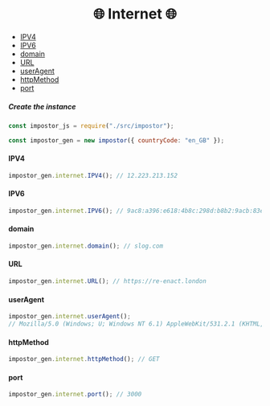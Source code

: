 <h1 align="center">🌐 Internet 🌐</h1>

- [IPV4](#ipv4)
- [IPV6](#ipv6)
- [domain](#domain)
- [URL](#url)
- [userAgent](#useragent)
- [httpMethod](#httpmethod)
- [port](#port)

##### Create the instance

```js
const impostor_js = require("./src/impostor");

const impostor_gen = new impostor({ countryCode: "en_GB" });
```

#### IPV4

```js
impostor_gen.internet.IPV4(); // 12.223.213.152
```

#### IPV6

```js
impostor_gen.internet.IPV6(); // 9ac8:a396:e618:4b8c:298d:b8b2:9acb:83e4
```

#### domain

```js
impostor_gen.internet.domain(); // slog.com
```

#### URL

```js
impostor_gen.internet.URL(); // https://re-enact.london
```

#### userAgent

```js
impostor_gen.internet.userAgent();
// Mozilla/5.0 (Windows; U; Windows NT 6.1) AppleWebKit/531.2.1 (KHTML, like Gecko) Chrome/25.0.836.0 Safari/531.2.1
```

#### httpMethod

```js
impostor_gen.internet.httpMethod(); // GET
```

#### port

```js
impostor_gen.internet.port(); // 3000
```
